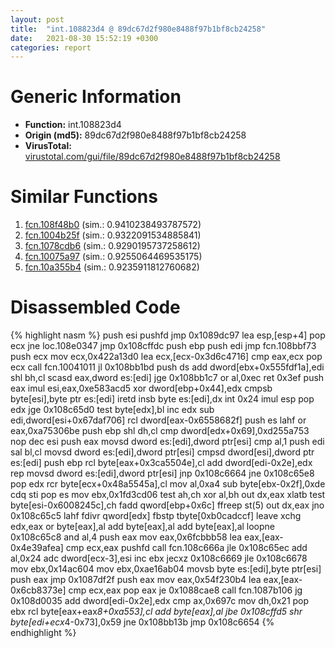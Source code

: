 ```yaml
---
layout: post
title:  "int.108823d4 @ 89dc67d2f980e8488f97b1bf8cb24258"
date:   2021-08-30 15:52:19 +0300
categories: report
---
```


# Generic Information
- **Function:** int.108823d4
- **Origin (md5):** 89dc67d2f980e8488f97b1bf8cb24258
- **VirusTotal:** [virustotal.com/gui/file/89dc67d2f980e8488f97b1bf8cb24258][virustotal_ref]



# Similar Functions

1. [fcn.108f48b0][similar_1_ref] (sim.: 0.9410238493787572)
2. [fcn.1004b25f][similar_2_ref] (sim.: 0.9322091534885841)
3. [fcn.1078cdb6][similar_3_ref] (sim.: 0.9290195737258612)
4. [fcn.10075a97][similar_4_ref] (sim.: 0.9255064469535175)
5. [fcn.10a355b4][similar_5_ref] (sim.: 0.9235911812760682)


# Disassembled Code

{% highlight nasm %}
push esi
pushfd 
jmp 0x1089dc97
lea esp,[esp+4]
pop ecx
jne loc.108e0347
jmp 0x108cffdc
push ebp
push edi
jmp fcn.108bbf73
push ecx
mov ecx,0x422a13d0
lea ecx,[ecx-0x3d6c4716]
cmp eax,ecx
pop ecx
call fcn.10041011
jl 0x108bb1bd
push ds
add dword[ebx+0x555fdf1a],edi
shl bh,cl
scasd eax,dword es:[edi]
jge 0x108bb1c7
or al,0xec
ret 0x3ef
push eax
imul esi,eax,0xe583acd5
xor dword[ebp+0x44],edx
cmpsb byte[esi],byte ptr es:[edi]
iretd 
insb byte es:[edi],dx
int 0x24
imul esp
pop edx
jge 0x108c65d0
test byte[edx],bl
inc edx
sub edi,dword[esi+0x67daf706]
rcl dword[eax-0x6558682f]
push es
lahf 
or eax,0xa75306be
push ebp
shl dh,cl
cmp dword[edx+0x69],0xd255a753
nop 
dec esi
push eax
movsd dword es:[edi],dword ptr[esi]
cmp al,1
push edi
sal bl,cl
movsd dword es:[edi],dword ptr[esi]
cmpsd dword[esi],dword ptr es:[edi]
push ebp
rcl byte[eax+0x3ca5504e],cl
add dword[edi-0x2e],edx
rep movsd dword es:[edi],dword ptr[esi]
jnp 0x108c6664
jne 0x108c65e8
pop edx
rcr byte[ecx+0x48a5545a],cl
mov al,0xa4
sub byte[ebx-0x2f],0xde
cdq 
sti 
pop es
mov ebx,0x1fd3cd06
test ah,ch
xor al,bh
out dx,eax
xlatb 
test byte[esi-0x6008245c],ch
fadd qword[ebp+0x6c]
ffreep st(5)
out dx,eax
jno 0x108c65c5
lahf 
fdivr qword[edx]
fbstp tbyte[0xb0cadccf]
leave 
xchg edx,eax
or byte[eax],al
add byte[eax],al
add byte[eax],al
loopne 0x108c65c8
and al,4
push eax
mov eax,0x6fcbbb58
lea eax,[eax-0x4e39afea]
cmp ecx,eax
pushfd 
call fcn.108c666a
jle 0x108c65ec
add al,0x24
adc dword[ecx-3],esi
inc ebx
jecxz 0x108c6669
jle 0x108c6678
mov ebx,0x14ac604
mov ebx,0xae16ab04
movsb byte es:[edi],byte ptr[esi]
push eax
jmp 0x1087df2f
push eax
mov eax,0x54f230b4
lea eax,[eax-0x6cb8373e]
cmp ecx,eax
pop eax
je 0x1088cae8
call fcn.1087b106
jg 0x108d0035
add dword[edi-0x2e],edx
cmp ax,0x697c
mov dh,0x21
pop ebx
rcl byte[eax+eax*8+0xa553],cl
add byte[eax],al
jbe 0x108cffd5
shr byte[edi+ecx*4-0x73],0x59
jne 0x108bb13b
jmp 0x108c6654
{% endhighlight %}


[similar_1_ref]: /report/fcn.108f48b0@89dc67d2f980e8488f97b1bf8cb24258
[similar_2_ref]: /report/fcn.1004b25f@89dc67d2f980e8488f97b1bf8cb24258
[similar_3_ref]: /report/fcn.1078cdb6@89dc67d2f980e8488f97b1bf8cb24258
[similar_4_ref]: /report/fcn.10075a97@89dc67d2f980e8488f97b1bf8cb24258
[similar_5_ref]: /report/fcn.10a355b4@89dc67d2f980e8488f97b1bf8cb24258
[virustotal_ref]: https://www.virustotal.com/gui/file/89dc67d2f980e8488f97b1bf8cb24258